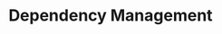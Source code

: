 ---
layout: posts_by_category
categories: dependency-management
title: Dependency Management
permalink: /category/dependency-management
---